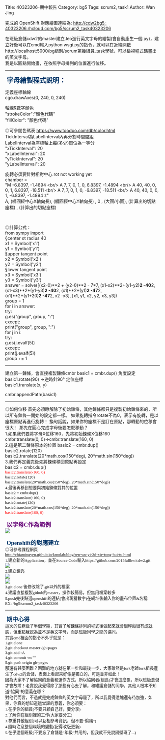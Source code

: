 Title: 40323206-期中報告
Category: bg5
Tags: scrum2, task1
Author: Wan Jing
 
<!-- PELICAN_END_SUMMARY -->
 
完成的 OpenShift 對應繪圖連結為: <a href="http://cdw2bg5-40323206.rhcloud.com/bg5/scrum2_task40323206">http://cdw2bg5-40323206.rhcloud.com/bg5/scrum2_task40323206</a>

在班級倉儲cdw2的master建立.leo進行英文字母的繪製(會自動產生一個.py)，建立好後可以在cmd輸入python wsgi.py的指令，就可以在近端開啟http://localhost:5000/bg組別/scrum第幾組員_task學號，可以檢視程式碼畫出的英文字母。
<br/>
我是以圓點開始畫，在依照字母排列的位置進行位移。

<hr/>

<p><span style="font-size: 16pt; font-family: 'arial black', 'avant garde';">&nbsp;<strong><span style="color: #003366;">字母繪製程式說明：</span></strong></span>
<br /></p>


定義座標軸線<br/>
cgo.drawAxes(0, 240, 0, 240)<br/>

軸線&數字顏色<br/>
 "strokeColor":"顏色代碼"<br/>
"fillColor": "顏色代碼"<br/>

◎可參閱色碼表
<a href="https://www.toodoo.com/db/color.html">https://www.toodoo.com/db/color.html</a>
<br/>
TickInterval為LabelInterval內再分割時間間距<br/>
LabelInterval為座標軸上每(多少)單位為一等分<br/>
"xTickInterval": 20<br/>
"xLabelInterval": 20<br/>
"yTickInterval": 20<br/>
"yLabelInterval": 20<br/>


旋轉必須要針對相對中心 rot not working yet<br/>
chamber = <br/>
"M -6.8397, -1.4894 \<br/>
A 7, 7, 0, 1, 0, 6.8397, -1.4894 \<br/>
A 40, 40, 0, 0, 1, 6.8397, -18.511 \<br/>
A 7, 7, 0, 1, 0, -6.8397, -18.511 \<br/>
A 40, 40, 0, 0, 1, -6.8397, -1.4894 z"<br/>
A, (橢圓經中心X軸向長),  (橢圓經中心Y軸向長) , 0 , (大圓/小圓), (計算出的切點座標) , (計算出的切點座標)
 
<br/>

◎計算公式：<br/>
from sympy import<br/>
§center ot radius 40<br/>
x1 = Symbol('x1')<br/>
y1 = Symbol('y1')<br/>
§upper tangent point<br/>
x2 = Symbol('x2')<br/>
y2 = Symbol('y2')<br/>
§lower tangent point<br/>
x3 = Symbol('x3')<br/>
y3 = Symbol('y3')<br/>
answer = solve([(x2-0)**2 + (y2-0)**2 - 7*7, (x1-x2)**2+(y1-y2)**2 -40**2, (x1-x3)**2+(y1-y3)**2 -40**2, (x1)**2+(y1)**2 -47**2, \
       (x1)**2+(y1+20)**2 -47**2, x2 -x3], [x1, y1, x2, y2, x3, y3])<br/>
group = 1<br/>
for i in answer:<br/>
    try:<br/>
        g.es("group", group, ":")<br/>
    except:<br/>
        print("group", group, ":")<br/>
    for j in i:<br/>
        try:<br/>
            g.es(j.evalf(5))<br/>
        except:<br/>
            print(j.evalf(5))<br/>
    group += 1<br/>

<hr/>

建立第一鍊條，會直接複製鍊條cmbr
    basic1 = cmbr.dup()
角度設定    
    basic1.rotate(90)   →逆時針90°
定位座標   
    basic1.translate(x, y)

cmbr.appendPath(basic1)

<hr/>
◎如何位移
首先必須瞭解除了初始鍊條，其他鍊條都只是複製初始鍊條來的，所以所有鍊條一開始的設定都一樣。
如果旋轉指令rotate不為0，表示有旋轉，是以座標原點再進行旋轉！
換句話說，如果你的座標不是訂在原點，那轉動的位移會很大！
那先在圓心完成字母後要怎麼移動？
<br/>
1.如果我們要將字母X位移160，先將初始鍊條X位移160<br/>
  cmbr.translate(0, 0)→cmbr.translate(160, 0)
<br/>  
2.這是第二鍊條原本的位置    
    basic2 = cmbr.dup()<br/>
    basic2.rotate(120)<br/>
    basic2.translate(20*math.cos(150*deg), 20*math.sin(150*deg)) 
<br/>       
3.我們再定義完後先將鍊條移回原點再設定<br/>
    basic2 = cmbr.dup()<br/>
<span style="font-size: 10pt; font-family: 'arial black', 'avant garde';"><span style="color: #FF0000;">basic2.translate(-160, 0)</span><br/>
    basic2.rotate(120)<br/>
    basic2.translate(20*math.cos(150*deg), 20*math.sin(150*deg))  
<br/>  
4.最後再移到想要與初始鍊條對其的位置<br/>
    basic2 = cmbr.dup()<br/>
    basic2.translate(-160, 0)<br/>
    basic2.rotate(120)<br/>
    basic2.translate(20*math.cos(150*deg), 20*math.sin(150*deg)) <br/> 
<span style="font-size: 10pt; font-family: 'arial black', 'avant garde';"><span style="color: #FF0000;">basic2.translate(160, 0)</span>
<br />
     

<br />
<span style="font-size: 14pt; font-family: 'arial black', 'avant garde';">&nbsp;<strong><span style="color: #660077;">以字母C作為範例</span></strong></span>
<br />

<img src="./../files/bg5/C.JPG">
<br />
<br />
<span style="font-size: 14pt; font-family: 'arial black', 'avant garde';">&nbsp;<strong><span style="color: #003366;">Openshift的對應建立</span></strong></span>
<br />
◎可參考課程網頁<br />
 <a href="http://chiamingyen.github.io/kmolab/blog/ren-wu-yi-2d-xie-tong-hui-tu.html">http://chiamingyen.github.io/kmolab/blog/ren-wu-yi-2d-xie-tong-hui-tu.html</a>
<br />
1.建立新的Application，並在Source Code輸入https://github.com/2015fallhw/cdw2.git <br />
<img src="./../files/bg5/連結.JPG">
<br />
2.建立鑰匙<br />
<img src="./../files/bg5/KEY1.JPG">
<br />
<img src="./../files/bg5/KEY2.JPG">
<br />
3.git clone 後修改除了.git以外的檔案<br />
4.建議直接複製github的master，操作較簡易，但無用檔案較多<br />
5.push完後點選openshift的連結(會出現猜數字)在網址後輸入你的畫布位置&名稱<br />
EX: /bg5/scrum2_task40323206

<hr/>
<span style="font-size: 14pt; font-family: 'arial black', 'avant garde';">&nbsp;<strong><span style="color: #003366;">期中心得</span></strong></span>
<br />
這次的任務做了半個學期，其實了解鍊條排列的程式後做起來就會很輕鬆很有成就感，但重點我認為並不是英文字母，而是班級同學之間的協同。<br />
其實cmd裡面的指令不外乎就是：<br />
1.git clone<br />
2.git checkout master /gh-pages<br />
3.git add -A<br />
4.git commit -m ""<br />
5.git push origin gh-pages<br />
那還有甚麼困難？困難的地方就在第一步和最後一步，大家雖然是fork老師fork組長產生了cdw2的倉儲，表面上看起來好像是獨立的，可是並非如此！<br />
因為大家不了解協同的意義和運作方式，所以協同者(組長)才會這麼累，所以班級倉儲才會故障！老實說我覺得除了那些有心去了解，和維護倉儲的同學，其他人根本不知道"協同"的意義在哪？<br />
對他們而言，不過就是完成鍊條的英文字母罷了，所以我覺得這塊還有待加強，如果，你真的想知道這堂課的意義，你必須要：<br />
1.在乎你的組員(不要只顧自己好，要分享)<br />
2.了解你在組別裡的工作(大家要分工)<br />
3.尊重其他組別(可以互相參考資訊，但不要"偷竊")<br />
4.隨時注意整個環境的變動(記得改版更新)<br />
5.在乎這個班級(不要忘了倉儲是"年級"共用的，但我就不先說隔壁班了...)<br />

